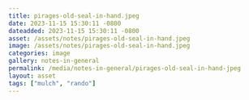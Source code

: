 ```yaml
---
title: pirages-old-seal-in-hand.jpeg
date: 2023-11-15 15:30:11 -0800
dateadded: 2023-11-15 15:30:11 -0800
asset: /assets/notes/pirages-old-seal-in-hand.jpeg
image: /assets/notes/pirages-old-seal-in-hand.jpeg
categories: image
gallery: notes-in-general
permalink: /media/notes-in-general/pirages-old-seal-in-hand-jpeg
layout: asset
tags: ["mulch", "rando"]
--- 
```


